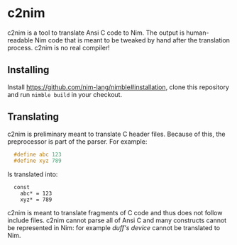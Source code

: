 c2nim
=====

c2nim is a tool to translate Ansi C code to Nim. The output is human-readable
Nim code that is meant to be tweaked by hand after the translation process.
c2nim is no real compiler!

Installing
----------

Install https://github.com/nim-lang/nimble#installation, clone this
repository and run `nimble build` in your checkout.

Translating
-----------

c2nim is preliminary meant to translate C header files. Because of this, the
preprocessor is part of the parser. For example:

```C
  #define abc 123
  #define xyz 789
```

Is translated into:

```Nimrod
  const
    abc* = 123
    xyz* = 789
```

c2nim is meant to translate fragments of C code and thus does not follow
include files. c2nim cannot parse all of Ansi C and many constructs cannot
be represented in Nim: for example *duff's device* cannot be translated to Nim.
